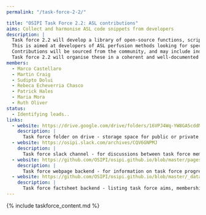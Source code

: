 ```yaml
---
permalink: "/task-force-2-2/"

title: "OSIPI Task Force 2.2: ASL contributions"
aims: Collect and harmonise ASL code snippets from developers
description: |
  Task force 2.2 will develop a library of open-source functions, scripts and pipelines for ASL perfusion imaging analysis. 
  This is aimed at developers of ASL perfusion methods looking for specific functionality or development templates, or who want to share their own in-house developments with others. 
  Contributions will be sourced from the community, and may include individual functions and more complete pipelines in various programming languages. 
  Task force 2.2 will organise these in a coherent and well-documented library structure as defined by task force 2.1, then identify and develop any missing functionality. 
members:
  - Marco Castellaro
  - Martin Craig
  - Sudipto Dolui
  - Rebeca Echeverria Chasco
  - Patrick Hales
  - Maria Mora
  - Ruth Oliver
status:
  - Identifying leads..
links:
  - website: https://drive.google.com/drive/folders/16VPJ4Wq-YW8GA5cddMpKgWKs4Ua5dPEV
    description: |
      Task force folder on drive - storage space for public or private documents developed by the task force.
  - website: https://osipi.slack.com/archives/CQV6GNPMJ
    description: |
      Task force slack channel - for discussions between task force members.
  - website: https://github.com/OSIPI/osipi.github.io/blob/master/pages/pages-root-folder/task-force-2-2.md
    description: |
      Task force webpage backend - for information on task force progress and links to public resources.
  - website: https://github.com/OSIPI/osipi.github.io/blob/master/_data/tf/tf_2_2.yml
    description: |
      Task force factsheet backend - listing task force aims, membership, status, etc.
---
```


{% include taskforce_content.md %}
